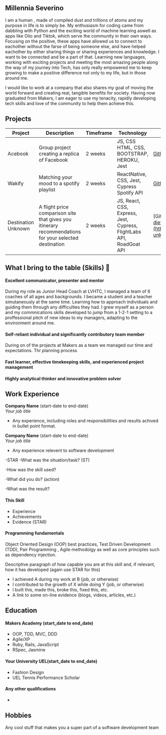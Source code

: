 ## Millennia Severino

I am a human , made of compiled dust and trillions of atoms and my purpose in life is to simply be. My enthusiasm for coding came from dabbling with Python and the exciting world of machine learning aswell as apps like Olio and Tiktok, which serve the community in their own ways. Focusing on the positive, these apps have allowed us to connect to eachother without the farse of being someone else, and have helped eachother by either sharing things or sharing experiences and knowledge. I want to be connected and be a part of that. Learning new languages, working with exciting projects and meeting the most amazing people along the way of my journey into Tech, has only really empowered me to keep growing to make a positive difference not only to my life, but in those around me. 

I would like to work at a company that also shares my goal of moving the world forward and creating real, tangible benefits for society. Having now graduated from Makers, I am eager to use my tenacity, rapidly developing tech skills and love of the community to help them achieve this. 

## Projects


| **Project**               | **Description**                                                                                                           | **Timeframe** | **Technology**                                | **Github**                                                          | **Live**                                          |
| ------------------------- | ------------------------------------------------------------------------------------------------------------------------- | ------------- | --------------------------------------------- | ------------------------------------------------------------------- | ------------------------------------------------- |
| Acebook    | Group project creating a replica of Facebook                                                                      | 2 weeks       | JS, CSS HTML, CSS, BOOTSTRAP, HEROKU, Jest                 | [Github](https://github.com/GuillerminaLorenzo/acebook-monsters-inc)           | na          |
| Wakify         | Matching your mood to a spotify playlist                                                                           | 2 weeks       | ReactNative, CSS, Jest, Cypress Spotify API                                | [Github](https://github.com/jonas-diete/wakify)           | na   |
| Destination Unknown        | A flight price comparison site that gives you itinerary recommendations for your selected destination                                                                           | 2 weeks       | JS, React, CSS, Express, Jest, Cypress, FlightLabs API, RoadGoat API                                | [Github]([https://github.com/jonas-diete/wakify](https://github.com/rachelnewby/destination-unknown ))           | na   |


## <a name="skills">What I bring to the table (Skills) 👏</a>

#### Excellent communicator, presenter and mentor ####

During my role as Junior Head Coach at LVHTC, I managed a team of 6 coaches of all ages and backgrounds. I became a student and a teacher simutaneously at the same time. Learning how to approach individuals and guiding them through any difficulties they had. I grew myself as a person and my commnications skills developed to jump from a 1-2-1 setting to a proffessional pitch of new ideas to my managers, adapting to the environment around me. 

#### Self-reliant individual and significantly contributory team member ####

During on of the projects at Makers as a team we managed our time and expectations. Thr planning process 

#### Fast learner, effective timekeeping skills, and experienced project management ####

#### Highly analytical thinker and innovative problem solver ####

## Work Experience

**Company Name** (start-date to end-date)  
_Your job title_

- Any experience, including roles and responsibilities and results achived in bullet point format.

**Company Name** (start-date to end-date)  
_Your job title_

- Any experience relevent to software development

-STAR
-What was the situation/task? (ST)

-How was the skill used?

-What did you do? (action)

-What was the result?


#### This Skill

- Experience
- Achievements
- Evidence (STAR)


#### Programming fundamentals

Object Oriented Design (OOP) best practices, Test Driven Development (TDD), Pair Programming , Agile methodolgy as well as core principles such as dependency injection.

Descriptive paragraph of how capable you are at this skill and, if relevant, how it has developed (again use STAR for this)

- I achieved A during my work at B (job, or otherwise)
- I contributed to the growth of X while doing Y (job, or otherwise)
- I built this, made this, broke this, fixed this, etc.
- A link to some on-line evidence (blogs, videos, articles, etc.)

## Education

#### Makers Academy (start_date to end_date)

- OOP, TDD, MVC, DDD
- Agile/XP
- Ruby, Rails, JavaScript
- RSpec, Jasmine

#### Your University UEL(start_date to end_date)

- Fashion Design
- UEL Tennis Performance Scholar

#### Any other qualifications

- 

## Hobbies

Any cool stuff that makes you a super part of a software development team

